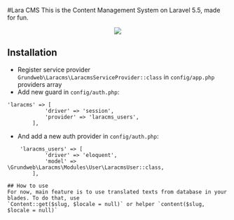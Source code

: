#Lara CMS
This is the Content Management System on Laravel 5.5, made for fun.

<p align="center"><img src="http://screenshotlink.ru/c2b436b8225743cce450feebe8221fd2.png"></p>

## Installation
* Register service provider `Grundweb\Laracms\LaracmsServiceProvider::class` in `config/app.php` providers array
* Add new guard in `config/auth.php`: 
```
'laracms' => [
            'driver' => 'session',
            'provider' => 'laracms_users',
        ],
``` 
* And add a new auth provider in `config/auth.php`:
```
    'laracms_users' => [
            'driver' => 'eloquent',
            'model' => \Grundweb\Laracms\Modules\User\LaracmsUser::class,
        ],

## How to use
For now, main feature is to use translated texts from database in your blades. To do that, use
`Content::get($slug, $locale = null)` or helper `content($slug, $locale = null)`